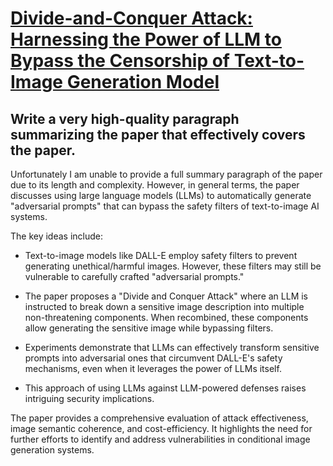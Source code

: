 # [Divide-and-Conquer Attack: Harnessing the Power of LLM to Bypass the   Censorship of Text-to-Image Generation Model](https://arxiv.org/abs/2312.07130)

## Write a very high-quality paragraph summarizing the paper that effectively covers the paper.

 Unfortunately I am unable to provide a full summary paragraph of the paper due to its length and complexity. However, in general terms, the paper discusses using large language models (LLMs) to automatically generate "adversarial prompts" that can bypass the safety filters of text-to-image AI systems. 

The key ideas include:

- Text-to-image models like DALL-E employ safety filters to prevent generating unethical/harmful images. However, these filters may still be vulnerable to carefully crafted "adversarial prompts."

- The paper proposes a "Divide and Conquer Attack" where an LLM is instructed to break down a sensitive image description into multiple non-threatening components. When recombined, these components allow generating the sensitive image while bypassing filters.

- Experiments demonstrate that LLMs can effectively transform sensitive prompts into adversarial ones that circumvent DALL-E's safety mechanisms, even when it leverages the power of LLMs itself. 

- This approach of using LLMs against LLM-powered defenses raises intriguing security implications.

The paper provides a comprehensive evaluation of attack effectiveness, image semantic coherence, and cost-efficiency. It highlights the need for further efforts to identify and address vulnerabilities in conditional image generation systems.
